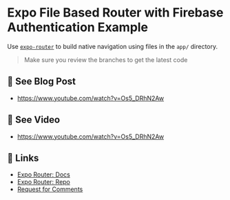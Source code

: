 # Expo File Based Router with Firebase Authentication Example

Use [`expo-router`](https://expo.github.io/router) to build native navigation using files in the `app/` directory.

> Make sure you review the branches to get the latest code

## 🚀 See Blog Post
- https://www.youtube.com/watch?v=Os5_DRhN2Aw

## 🚀 See Video
- https://www.youtube.com/watch?v=Os5_DRhN2Aw

## 📝 Links

- [Expo Router: Docs](https://expo.github.io/router)
- [Expo Router: Repo](https://github.com/expo/router)
- [Request for Comments](https://github.com/expo/router/discussions/1)
